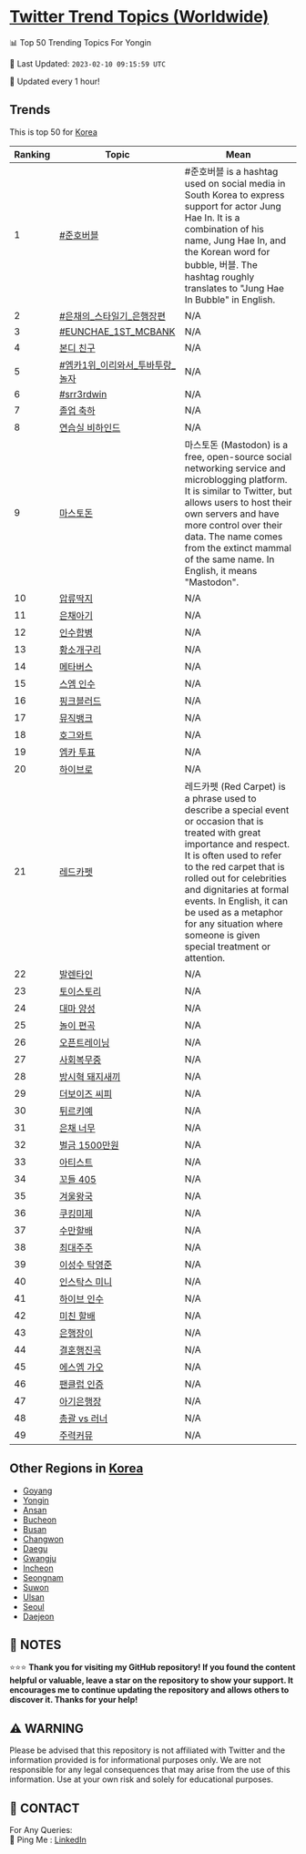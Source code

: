 [Twitter Trend Topics (Worldwide)](https://github.com/ErcinDedeoglu/Twitter-Trend-Topics)
==========


📊 Top 50 Trending Topics For Yongin

📆 Last Updated: `2023-02-10 09:15:59 UTC`

🔧 Updated every 1 hour!


## Trends

This is top 50 for [Korea](</Korea>)

| Ranking | Topic | Mean |
| ------- | ------------ | ------------ |
| 1 | [#준호버블](http://twitter.com/search?q=%23%ec%a4%80%ed%98%b8%eb%b2%84%eb%b8%94) | #준호버블 is a hashtag used on social media in South Korea to express support for actor Jung Hae In. It is a combination of his name, Jung Hae In, and the Korean word for bubble, 버블. The hashtag roughly translates to "Jung Hae In Bubble" in English. |
| 2 | [#은채의_스타일기_은행장편](http://twitter.com/search?q=%23%ec%9d%80%ec%b1%84%ec%9d%98_%ec%8a%a4%ed%83%80%ec%9d%bc%ea%b8%b0_%ec%9d%80%ed%96%89%ec%9e%a5%ed%8e%b8) | N/A |
| 3 | [#EUNCHAE_1ST_MCBANK](http://twitter.com/search?q=%23EUNCHAE_1ST_MCBANK) | N/A |
| 4 | [본디 친구](http://twitter.com/search?q=%eb%b3%b8%eb%94%94+%ec%b9%9c%ea%b5%ac) | N/A |
| 5 | [#엠카1위_이리와서_투바투랑_놀자](http://twitter.com/search?q=%23%ec%97%a0%ec%b9%b41%ec%9c%84_%ec%9d%b4%eb%a6%ac%ec%99%80%ec%84%9c_%ed%88%ac%eb%b0%94%ed%88%ac%eb%9e%91_%eb%86%80%ec%9e%90) | N/A |
| 6 | [#srr3rdwin](http://twitter.com/search?q=%23srr3rdwin) | N/A |
| 7 | [졸업 축하](http://twitter.com/search?q=%ec%a1%b8%ec%97%85+%ec%b6%95%ed%95%98) | N/A |
| 8 | [연습실 비하인드](http://twitter.com/search?q=%ec%97%b0%ec%8a%b5%ec%8b%a4+%eb%b9%84%ed%95%98%ec%9d%b8%eb%93%9c) | N/A |
| 9 | [마스토돈](http://twitter.com/search?q=%eb%a7%88%ec%8a%a4%ed%86%a0%eb%8f%88) | 마스토돈 (Mastodon) is a free, open-source social networking service and microblogging platform. It is similar to Twitter, but allows users to host their own servers and have more control over their data. The name comes from the extinct mammal of the same name. In English, it means "Mastodon". |
| 10 | [압류딱지](http://twitter.com/search?q=%ec%95%95%eb%a5%98%eb%94%b1%ec%a7%80) | N/A |
| 11 | [은채아기](http://twitter.com/search?q=%ec%9d%80%ec%b1%84%ec%95%84%ea%b8%b0) | N/A |
| 12 | [인수합병](http://twitter.com/search?q=%ec%9d%b8%ec%88%98%ed%95%a9%eb%b3%91) | N/A |
| 13 | [황소개구리](http://twitter.com/search?q=%ed%99%a9%ec%86%8c%ea%b0%9c%ea%b5%ac%eb%a6%ac) | N/A |
| 14 | [메타버스](http://twitter.com/search?q=%eb%a9%94%ed%83%80%eb%b2%84%ec%8a%a4) | N/A |
| 15 | [스엠 인수](http://twitter.com/search?q=%ec%8a%a4%ec%97%a0+%ec%9d%b8%ec%88%98) | N/A |
| 16 | [핑크블러드](http://twitter.com/search?q=%ed%95%91%ed%81%ac%eb%b8%94%eb%9f%ac%eb%93%9c) | N/A |
| 17 | [뮤직뱅크](http://twitter.com/search?q=%eb%ae%a4%ec%a7%81%eb%b1%85%ed%81%ac) | N/A |
| 18 | [호그와트](http://twitter.com/search?q=%ed%98%b8%ea%b7%b8%ec%99%80%ed%8a%b8) | N/A |
| 19 | [엠카 투표](http://twitter.com/search?q=%ec%97%a0%ec%b9%b4+%ed%88%ac%ed%91%9c) | N/A |
| 20 | [하이브로](http://twitter.com/search?q=%ed%95%98%ec%9d%b4%eb%b8%8c%eb%a1%9c) | N/A |
| 21 | [레드카펫](http://twitter.com/search?q=%eb%a0%88%eb%93%9c%ec%b9%b4%ed%8e%ab) | 레드카펫 (Red Carpet) is a phrase used to describe a special event or occasion that is treated with great importance and respect. It is often used to refer to the red carpet that is rolled out for celebrities and dignitaries at formal events. In English, it can be used as a metaphor for any situation where someone is given special treatment or attention. |
| 22 | [발렌타인](http://twitter.com/search?q=%eb%b0%9c%eb%a0%8c%ed%83%80%ec%9d%b8) | N/A |
| 23 | [토이스토리](http://twitter.com/search?q=%ed%86%a0%ec%9d%b4%ec%8a%a4%ed%86%a0%eb%a6%ac) | N/A |
| 24 | [대마 양성](http://twitter.com/search?q=%eb%8c%80%eb%a7%88+%ec%96%91%ec%84%b1) | N/A |
| 25 | [놀이 편곡](http://twitter.com/search?q=%eb%86%80%ec%9d%b4+%ed%8e%b8%ea%b3%a1) | N/A |
| 26 | [오픈트레이닝](http://twitter.com/search?q=%ec%98%a4%ed%94%88%ed%8a%b8%eb%a0%88%ec%9d%b4%eb%8b%9d) | N/A |
| 27 | [사회복무중](http://twitter.com/search?q=%ec%82%ac%ed%9a%8c%eb%b3%b5%eb%ac%b4%ec%a4%91) | N/A |
| 28 | [방시혁 돼지새끼](http://twitter.com/search?q=%eb%b0%a9%ec%8b%9c%ed%98%81+%eb%8f%bc%ec%a7%80%ec%83%88%eb%81%bc) | N/A |
| 29 | [더보이즈 씨피](http://twitter.com/search?q=%eb%8d%94%eb%b3%b4%ec%9d%b4%ec%a6%88+%ec%94%a8%ed%94%bc) | N/A |
| 30 | [튀르키예](http://twitter.com/search?q=%ed%8a%80%eb%a5%b4%ed%82%a4%ec%98%88) | N/A |
| 31 | [은채 너무](http://twitter.com/search?q=%ec%9d%80%ec%b1%84+%eb%84%88%eb%ac%b4) | N/A |
| 32 | [벌금 1500만원](http://twitter.com/search?q=%eb%b2%8c%ea%b8%88+1500%eb%a7%8c%ec%9b%90) | N/A |
| 33 | [아티스트](http://twitter.com/search?q=%ec%95%84%ed%8b%b0%ec%8a%a4%ed%8a%b8) | N/A |
| 34 | [꼬들 405](http://twitter.com/search?q=%ea%bc%ac%eb%93%a4+405) | N/A |
| 35 | [겨울왕국](http://twitter.com/search?q=%ea%b2%a8%ec%9a%b8%ec%99%95%ea%b5%ad) | N/A |
| 36 | [쿠킹미제](http://twitter.com/search?q=%ec%bf%a0%ed%82%b9%eb%af%b8%ec%a0%9c) | N/A |
| 37 | [수만할배](http://twitter.com/search?q=%ec%88%98%eb%a7%8c%ed%95%a0%eb%b0%b0) | N/A |
| 38 | [최대주주](http://twitter.com/search?q=%ec%b5%9c%eb%8c%80%ec%a3%bc%ec%a3%bc) | N/A |
| 39 | [이성수 탁영준](http://twitter.com/search?q=%ec%9d%b4%ec%84%b1%ec%88%98+%ed%83%81%ec%98%81%ec%a4%80) | N/A |
| 40 | [인스탁스 미니](http://twitter.com/search?q=%ec%9d%b8%ec%8a%a4%ed%83%81%ec%8a%a4+%eb%af%b8%eb%8b%88) | N/A |
| 41 | [하이브 인수](http://twitter.com/search?q=%ed%95%98%ec%9d%b4%eb%b8%8c+%ec%9d%b8%ec%88%98) | N/A |
| 42 | [미친 할배](http://twitter.com/search?q=%eb%af%b8%ec%b9%9c+%ed%95%a0%eb%b0%b0) | N/A |
| 43 | [은행장이](http://twitter.com/search?q=%ec%9d%80%ed%96%89%ec%9e%a5%ec%9d%b4) | N/A |
| 44 | [결혼행진곡](http://twitter.com/search?q=%ea%b2%b0%ed%98%bc%ed%96%89%ec%a7%84%ea%b3%a1) | N/A |
| 45 | [에스엠 가오](http://twitter.com/search?q=%ec%97%90%ec%8a%a4%ec%97%a0+%ea%b0%80%ec%98%a4) | N/A |
| 46 | [팬클럽 인증](http://twitter.com/search?q=%ed%8c%ac%ed%81%b4%eb%9f%bd+%ec%9d%b8%ec%a6%9d) | N/A |
| 47 | [아기은행장](http://twitter.com/search?q=%ec%95%84%ea%b8%b0%ec%9d%80%ed%96%89%ec%9e%a5) | N/A |
| 48 | [총괄 vs 러너](http://twitter.com/search?q=%ec%b4%9d%ea%b4%84+vs+%eb%9f%ac%eb%84%88) | N/A |
| 49 | [주력커뮤](http://twitter.com/search?q=%ec%a3%bc%eb%a0%a5%ec%bb%a4%eb%ae%a4) | N/A |



## Other Regions in [Korea](</Korea>)

* [Goyang](</Korea/Goyang.md>)
* [Yongin](</Korea/Yongin.md>)
* [Ansan](</Korea/Ansan.md>)
* [Bucheon](</Korea/Bucheon.md>)
* [Busan](</Korea/Busan.md>)
* [Changwon](</Korea/Changwon.md>)
* [Daegu](</Korea/Daegu.md>)
* [Gwangju](</Korea/Gwangju.md>)
* [Incheon](</Korea/Incheon.md>)
* [Seongnam](</Korea/Seongnam.md>)
* [Suwon](</Korea/Suwon.md>)
* [Ulsan](</Korea/Ulsan.md>)
* [Seoul](</Korea/Seoul.md>)
* [Daejeon](</Korea/Daejeon.md>)



## 📝 NOTES

⭐⭐⭐ **Thank you for visiting my GitHub repository! If you found the content helpful or valuable, leave a star on the repository to show your support. It encourages me to continue updating the repository and allows others to discover it. Thanks for your help!**


## ⚠️ WARNING

Please be advised that this repository is not affiliated with Twitter and the information provided is for informational purposes only. We are not responsible for any legal consequences that may arise from the use of this information. Use at your own risk and solely for educational purposes.


## 📨 CONTACT

 For Any Queries:  
            🏓 Ping Me : [LinkedIn](https://www.linkedin.com/in/ercindedeoglu/)
